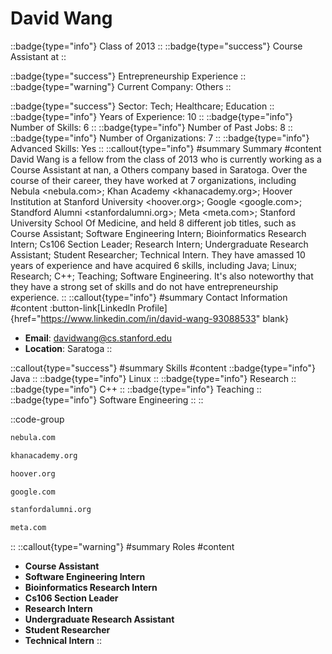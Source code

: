 # David Wang
::badge{type="info"}
Class of 2013
::
::badge{type="success"}
Course Assistant at 
::

::badge{type="success"}
Entrepreneurship Experience
::
::badge{type="warning"}
Current Company: Others
::

::badge{type="success"}
Sector: Tech; Healthcare; Education
::
::badge{type="info"}
Years of Experience: 10
::
::badge{type="info"}
Number of Skills: 6
::
::badge{type="info"}
Number of Past Jobs: 8
::
::badge{type="info"}
Number of Organizations: 7
::
::badge{type="info"}
Advanced Skills: Yes
::
::callout{type="info"}
#summary
Summary
#content
David Wang is a fellow from the class of 2013 who is currently working as a Course Assistant at nan, a Others company based in Saratoga. Over the course of their career, they have worked at 7 organizations, including Nebula <nebula.com>; Khan Academy <khanacademy.org>; Hoover Institution at Stanford University <hoover.org>; Google <google.com>; Standford Alumni <stanfordalumni.org>; Meta <meta.com>; Stanford University School Of Medicine, and held 8 different job titles, such as Course Assistant; Software Engineering Intern; Bioinformatics Research Intern; Cs106 Section Leader; Research Intern; Undergraduate Research Assistant; Student Researcher; Technical Intern. They have amassed 10 years of experience and have acquired 6 skills, including Java; Linux; Research; C++; Teaching; Software Engineering. It's also noteworthy that they have a strong set of skills and do not have entrepreneurship experience.
::
::callout{type="info"}
#summary
Contact Information
#content
:button-link[LinkedIn Profile]{href="https://www.linkedin.com/in/david-wang-93088533" blank}
- **Email**: davidwang@cs.stanford.edu
- **Location**: Saratoga
::

::callout{type="success"}
#summary
Skills
#content
::badge{type="info"}
Java
::
::badge{type="info"}
Linux
::
::badge{type="info"}
Research
::
::badge{type="info"}
C++
::
::badge{type="info"}
Teaching
::
::badge{type="info"}
Software Engineering
::
::

::code-group
```bash [Nebula]
nebula.com
```
```bash [Khan Academy]
khanacademy.org
```
```bash [Hoover Institution at Stanford University]
hoover.org
```
```bash [Google]
google.com
```
```bash [Standford Alumni]
stanfordalumni.org
```
```bash [Meta]
meta.com
```
::
::callout{type="warning"}
#summary
Roles
#content
- **Course Assistant**
- **Software Engineering Intern**
- **Bioinformatics Research Intern**
- **Cs106 Section Leader**
- **Research Intern**
- **Undergraduate Research Assistant**
- **Student Researcher**
- **Technical Intern**
::


